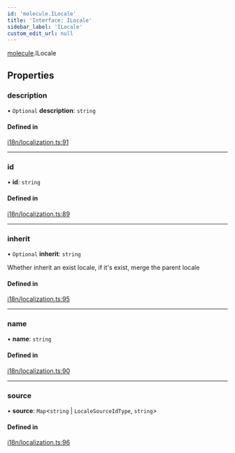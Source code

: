 ```yaml
---
id: 'molecule.ILocale'
title: 'Interface: ILocale'
sidebar_label: 'ILocale'
custom_edit_url: null
---
```


[molecule](../namespaces/molecule).ILocale

## Properties

### description

• `Optional` **description**: `string`

#### Defined in

[i18n/localization.ts:91](https://github.com/DTStack/molecule/blob/ff1a27ef/src/i18n/localization.ts#L91)

---

### id

• **id**: `string`

#### Defined in

[i18n/localization.ts:89](https://github.com/DTStack/molecule/blob/ff1a27ef/src/i18n/localization.ts#L89)

---

### inherit

• `Optional` **inherit**: `string`

Whether inherit an exist locale, if it's exist, merge the parent locale

#### Defined in

[i18n/localization.ts:95](https://github.com/DTStack/molecule/blob/ff1a27ef/src/i18n/localization.ts#L95)

---

### name

• **name**: `string`

#### Defined in

[i18n/localization.ts:90](https://github.com/DTStack/molecule/blob/ff1a27ef/src/i18n/localization.ts#L90)

---

### source

• **source**: `Map`<`string` \| `LocaleSourceIdType`, `string`\>

#### Defined in

[i18n/localization.ts:96](https://github.com/DTStack/molecule/blob/ff1a27ef/src/i18n/localization.ts#L96)
